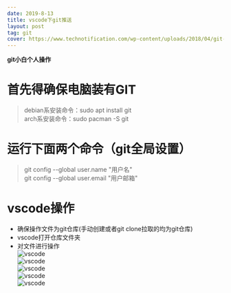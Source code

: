 ```yaml
---
date: 2019-8-13
title: vscode下git推送
layout: post
tag: git
cover: https://www.technotification.com/wp-content/uploads/2018/04/git-commands.jpg
---
```


**git小白个人操作**

# 首先得确保电脑装有GIT
> debian系安装命令：sudo apt install git  
> arch系安装命令：sudo pacman -S git  


# 运行下面两个命令（git全局设置）
>git config --global user.name "用户名"   
>git config --global user.email "用户邮箱"

# vscode操作
+ 确保操作文件为git仓库(手动创建或者git clone拉取的均为git仓库)
+ vscode打开仓库文件夹
+ 对文件进行操作  
![vscode](/assets/img/vscode/shot1)  
![vscode](/assets/img/vscode/shot2)  
![vscode](/assets/img/vscode/shot3)  
![vscode](/assets/img/vscode/shot4)  
![vscode](/assets/img/vscode/shot5)
